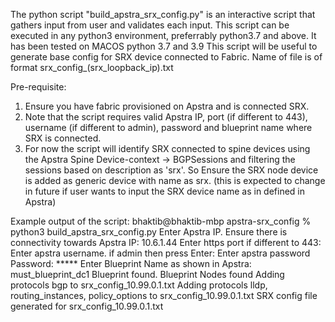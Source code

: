 The python script "build_apstra_srx_config.py" is an interactive script that gathers input from user and validates each input. This script can be executed in any python3 environment, preferrably python3.7 and above. It has been tested on MACOS python 3.7 and 3.9
This script will be useful to generate base config for SRX device connected to Fabric. Name of file is of format srx_config_(srx_loopback_ip).txt

Pre-requisite:
1. Ensure you have fabric provisioned on Apstra and is connected SRX.
2. Note that the script requires valid Apstra IP, port (if different to 443), username (if different to admin), password and blueprint name where SRX is connected.
3. For now the script will identify SRX connected to spine devices using the Apstra Spine Device-context -> BGPSessions and filtering the sessions based on description as 'srx'. So Ensure the SRX node device is added as generic device with name as srx. (this is expected to change in future if user wants to input the SRX device name as in defined in Apstra)

Example output of the script:
bhaktib@bhaktib-mbp apstra-srx_config % python3 build_apstra_srx_config.py
Enter Apstra IP. Ensure there is connectivity towards Apstra IP: 10.6.1.44
Enter https port if different to 443:
Enter apstra username. if admin then press Enter:
Enter apstra password
Password: *****
Enter Blueprint Name as shown in Apstra: must_blueprint_dc1
Blueprint found.
Blueprint Nodes found
Adding protocols bgp to srx_config_10.99.0.1.txt
Adding protocols lldp, routing_instances, policy_options to srx_config_10.99.0.1.txt
SRX config file generated for srx_config_10.99.0.1.txt
